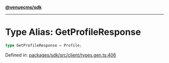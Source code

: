 [**@venuecms/sdk**](../Index.md)

***

# Type Alias: GetProfileResponse

```ts
type GetProfileResponse = Profile;
```

Defined in: [packages/sdk/src/client/types.gen.ts:406](https://github.com/venuecms/sdk/blob/9b35c3f75ba3cd0722f50bc82d98f2f4dd56e037/packages/sdk/src/client/types.gen.ts#L406)
